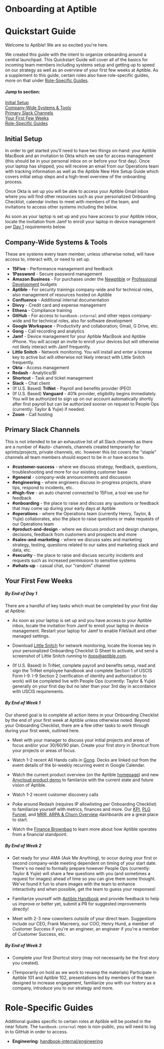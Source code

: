 # Onboarding at Aptible

# Quickstart Guide

Welcome to Aptible! We are so excited you're here.

We created this guide with the intent to organize onboarding around a central launchpad. This Quickstart Guide will cover all of the basics for incoming team members including systems setup and getting up to speed on our strategy as well as an overview of your first few weeks at Aptible. As a supplement to this guide, certain roles also have role-specific guides, more on that under [Role-Specific Guides](#role-specific-guides).

#### Jump to section:  
[Initial Setup](#initial-setup)  
[Company-Wide Systems & Tools](#company-wide-systems-&-tools)  
[Primary Slack Channels](#primary-slack-channels)  
[Your First Few Weeks](#your-first-few-weeks)  
[Role-Specific Guides](#role-specific-guides)

## Initial Setup
In order to get started you'll need to have two things on-hand: your Aptible MacBook and an invitation to Okta which we use for access management (this should be in your personal inbox on or before your first day). Once your laptop has shipped, you will receive an email from our Operations team with tracking information as well as the Aptible New Hire Setup Guide which covers initial setup steps and a high-level overview of the onboarding process.

Once Okta is set up you will be able to access your Aptible Gmail inbox where you will find other resources such as your personalized Onboarding Checklist, calendar invites to meet with members of the team, and invitations to access other systems including the below.

As soon as your laptop is set up and you have access to your Aptible inbox, locate the invitation from Jamf to enroll your laptop in device management per [Day 1](#day-1) requirements below.

## Company-Wide Systems & Tools
These are systems every team member, unless otherwise noted, will have access to, interact with, or need to set up.
* **15Five** - Performance management and feedback
* **1Password** - Secure password management
* **Amazon Business** - For purchases under the [Newptible](/hardwarebudget.md) or [Professional Development](/professional-devlopment.md) budgets
* **Aptible** - For security trainings company-wide and for technical roles, also management of resources hosted on Aptible
* **Confluence** - Additional internal documentation
* **Divvy** - Credit card and expense management
* **Ethena** - Compliance training
* **GitHub** - For access to `handbook-internal` and other repos company-wide and for technical roles, also for software development
* **Google Workspace** - Productivity and collaboration; Gmail, G Drive, etc.
* **Gong** - Call recording and analytics
* **Jamf** - Device management for your Aptible MacBook and Aptible iPhone. You will accept an invite to enroll your devices but will otherwise not likely interact with Jamf frequently.
* **Little Snitch** - Network monitoring. You will install and enter a license key to active but will otherwise not likely interact with Little Snitch frequently.
* **Okta** - Access management
* **Redash** - Analytics/BI
* **Shortcut** - Task and ticket management
* **Slack** - Chat client
* (If U.S. Based) **TriNet** - Payroll and benefits provider (PEO)
* (If U.S. Based) **Vanguard** - 401k provider, eligibility begins immediately. You will be authorized to sign up on our account automatically shortly after first payroll but can be authorized sooner on request to People Ops (currently: Taylor & Yujie) if needed.
* **Zoom** - Call hosting

## Primary Slack Channels
This is not intended to be an exhaustive list of all Slack channels as there are a number of #auto- channels, channels created temporarily for sprints/projects, private channels, etc. however this list covers the "staple" channels all team members should expect to be in or have access to.
* **#customer-success** - where we discuss strategy, feedback, questions, troubleshooting and more for our existing customer base
* **#general** - company-wide announcements and discussion
* **#engineering** - where engineers discuss in-progress projects, share tips, respond to incidents, etc.
* **#high-five** - an auto channel connected to 15Five, a tool we use for feedback
* **#onboarding** - the place to raise and discuss any questions or feedback that may come up during your early days at Aptible
* **#operations** - where the Operations team (currently Henry, Taylor, & Yujie) collaborates, also the place to raise questions or make requests of our Operations team
* **#product-and-design** - where we discuss product and design changes, decisions, feedback from customers and prospects and more
* **#sales-and-marketing** - where we discuss sales and marketing strategy, testing, questions related to our sales and marketing stack and data, etc.
* **#security** - the place to raise and discuss security incidents and requests such as increased permissions to sensitive systems
* **#whats-up** - casual chat, our "random" channel


## Your First Few Weeks
##### By End of Day 1
There are a handful of key tasks which must be completed by your first day at Aptible:
* As soon as your laptop is set up and you have access to your Aptible inbox, locate the invitation from Jamf to enroll your laptop in device management. Restart your laptop for Jamf to enable FileVault and other managed settings.

* Download [Little Snitch](https://www.obdev.at/products/littlesnitch/download.html) for network monitoring, locate the license key in your personalized Onboarding Checklist G Sheet to activate, and send a screenshot of Little Snitch running to itops@aptible.com.

* (If U.S. Based) In TriNet, complete payroll and benefits setup, read and sign the TriNet employee handbook and complete Section 1 of USCIS Form I-9. I-9 Section 2 (verification of identity and authorization to work) will be completed live with People Ops (currently: Taylor & Yujie) generally on your first day but no later than your 3rd day in accordance with USCIS requirements.

##### By End of Week 1
Our shared goal is to complete all action items in your Onboarding Checklist by the end of your first week at Aptible unless otherwise noted. Beyond your Onboarding Checklist, there are a few other tasks to work through during your first week, outlined here.
* Meet with your manager to discuss your initial projects and areas of focus and/or your 30/60/90 plan. Create your first story in Shortcut from your projects or areas of focus.

* Watch 1-2 recent All Hands calls in [Gong](https://app.gong.io/calls?workspace-id=2632804425585962651&query-id=1992243576695063550). Decks are linked out from the event details of the bi-weekly recurring event in Google Calendar.

* Watch the current product overview (on the Aptible [homepage](https://www.aptible.com/)) and new [Anycloud product demo](https://www.loom.com/share/cc572e181992499d81f77f23611e072c) to familarize with the current state and future vision of Aptible.

* Watch 1-2 recent customer discovery calls

* Poke around Redash (requires IP allowlisting per Onboarding Checklist) to familiarize yourself with metrics, finances and more. Our [KPI](https://redash.aptiblehq.com/dashboards/26-kpi-acquisition-and-retention), [PLG Funnel](https://redash.aptiblehq.com/dashboards/20-plg-funnel?p_Date%20Range=d_last_90_days&p_w125_Date%20Range=d_last_90_days&p_w128_Date%20Range=d_last_90_days), and [MRR, ARPA & Churn Overview](https://redash.aptiblehq.com/dashboards/15-mrr-arpa-and-churn-overview) dashboards are a great place to start.

* Watch the [Finance Brownbag](https://app.gong.io/call?id=4549731811283619078) to learn more about how Aptible operates from a financial standpoint.

##### By End of Week 2
* Get ready for your AMA (Ask Me Anything), to occur during your first or second company-wide meeting dependent on timing of your start date. There's no need to formally prepare however People Ops (currently: Taylor & Yujie) will share a few questions with you (and sometimes a request for images) ahead of time so you can give them some thought. We've found it fun to share images with the team to enhance interactivity and when possible, get the team to guess your responses!

* Familiarize yourself with [Aptible Handbook](https://www.aptible.com/handbook/) and provide feedback to help us improve or better yet, submit a PR for suggested improvements directly!

* Meet with 2-3 new coworkers outside of your direct team. Suggestions include our CEO, Frank Macreery, our COO, Henry Hund, a member of Customer Success if you're an engineer, an engineer if you're a member of Customer Success, etc.

##### By End of Week 3
* Complete your first Shortcut story (may not necessarily be the first story you created).

* (Temporarily on hold as we work to revamp the materials) Participate in Aptible 101 and Aptible 102, presentations led by members of the team designed to increase engagement, familiarize you with our history as a company, introduce you to our strategy and more.


# Role-Specific Guides
Additional guides specific to certain roles at Aptible will be posted in the near future. The `handbook-internal` repo is non-public, you will need to log in to GitHub in order to access.  

* **Engineering**: [handbook-internal/engineering](https://github.com/aptible/handbook-internal/tree/main/engineering#engineering)
